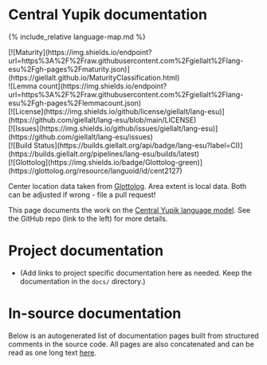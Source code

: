 # Central Yupik documentation

<div class="twocolumn map" markdown="1">

{% include_relative language-map.md %}

<div class="badges" markdown="1">
[![Maturity](https://img.shields.io/endpoint?url=https%3A%2F%2Fraw.githubusercontent.com%2Fgiellalt%2Flang-esu%2Fgh-pages%2Fmaturity.json)](https://giellalt.github.io/MaturityClassification.html) <br/>
![Lemma count](https://img.shields.io/endpoint?url=https%3A%2F%2Fraw.githubusercontent.com%2Fgiellalt%2Flang-esu%2Fgh-pages%2Flemmacount.json) <br/>
[![License](https://img.shields.io/github/license/giellalt/lang-esu)](https://github.com/giellalt/lang-esu/blob/main/LICENSE) <br/>
[![Issues](https://img.shields.io/github/issues/giellalt/lang-esu)](https://github.com/giellalt/lang-esu/issues) <br/>
[![Build Status](https://builds.giellalt.org/api/badge/lang-esu?label=CI)](https://builds.giellalt.org/pipelines/lang-esu/builds/latest) <br/>
[![Glottolog](https://img.shields.io/badge/Glottolog-green)](https://glottolog.org/resource/languoid/id/cent2127)
</div>

Center location data taken from [Glottolog](https://glottolog.org/). Area extent is local data. Both can be adjusted if wrong - file a pull request!

</div>

This page documents the work on the [Central Yupik language model](http://github.com/giellalt/lang-esu). See the GitHub repo (link to the left) for more details.

# Project documentation

* (Add links to project specific documentation here as needed. Keep the documentation in the `docs/` directory.)

# In-source documentation

Below is an autogenerated list of documentation pages built from structured comments in the source code. All pages are also concatenated and can be read as one long text [here](esu.md).
